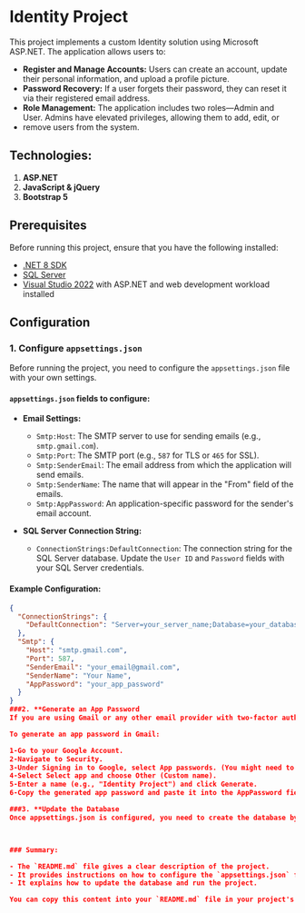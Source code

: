 # Identity Project

This project implements a custom Identity solution using Microsoft ASP.NET. The application allows users to:

- **Register and Manage Accounts:** Users can create an account, update their personal information, and upload a profile picture.
- **Password Recovery:** If a user forgets their password, they can reset it via their registered email address.
- **Role Management:** The application includes two roles—Admin and User. Admins have elevated privileges, allowing them to add, edit, or
- remove users from the system.



## Technologies:
1. **ASP.NET**
2. **JavaScript & jQuery**
3. **Bootstrap 5**


## Prerequisites

Before running this project, ensure that you have the following installed:

- [.NET 8 SDK](https://dotnet.microsoft.com/download/dotnet/8.0)
- [SQL Server](https://www.microsoft.com/en-us/sql-server/sql-server-downloads)
- [Visual Studio 2022](https://visualstudio.microsoft.com/) with ASP.NET and web development workload installed

## Configuration

### 1. **Configure `appsettings.json`**

Before running the project, you need to configure the `appsettings.json` file with your own settings. 

#### **`appsettings.json` fields to configure:**

- **Email Settings:**
  - `Smtp:Host`: The SMTP server to use for sending emails (e.g., `smtp.gmail.com`).
  - `Smtp:Port`: The SMTP port (e.g., `587` for TLS or `465` for SSL).
  - `Smtp:SenderEmail`: The email address from which the application will send emails.
  - `Smtp:SenderName`: The name that will appear in the "From" field of the emails.
  - `Smtp:AppPassword`: An application-specific password for the sender's email account.

- **SQL Server Connection String:**
  - `ConnectionStrings:DefaultConnection`: The connection string for the SQL Server database. Update the `User ID` and `Password` fields with your SQL Server credentials.

#### **Example Configuration:**

```json
{
  "ConnectionStrings": {
    "DefaultConnection": "Server=your_server_name;Database=your_database_name;User Id=your_username;Password=your_password;MultipleActiveResultSets=true;Encrypt=false"
  },
  "Smtp": {
    "Host": "smtp.gmail.com",
    "Port": 587,
    "SenderEmail": "your_email@gmail.com",
    "SenderName": "Your Name",
    "AppPassword": "your_app_password"
  }
}
###2. **Generate an App Password
If you are using Gmail or any other email provider with two-factor authentication (2FA), you'll need to generate an app password to send emails through the application.

To generate an app password in Gmail:

1-Go to your Google Account.
2-Navigate to Security.
3-Under Signing in to Google, select App passwords. (You might need to sign in again.)
4-Select Select app and choose Other (Custom name).
5-Enter a name (e.g., "Identity Project") and click Generate.
6-Copy the generated app password and paste it into the AppPassword field in appsettings.json.

###3. **Update the Database
Once appsettings.json is configured, you need to create the database by running the following command in the Package Manager Console in Visual Studio: update-database



### Summary:

- The `README.md` file gives a clear description of the project.
- It provides instructions on how to configure the `appsettings.json` file, including how to generate an app password for email settings.
- It explains how to update the database and run the project.

You can copy this content into your `README.md` file in your project's root directory.
